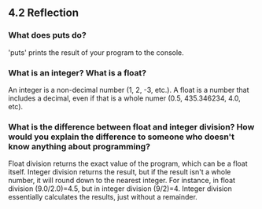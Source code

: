 ## 4.2 Reflection

### What does puts do?

'puts' prints the result of your program to the console.

### What is an integer? What is a float?

An integer is a non-decimal number (1, 2, -3, etc.). A float is a number that includes a decimal, even if that is a whole numer (0.5, 435.346234, 4.0, etc).

### What is the difference between float and integer division? How would you explain the difference to someone who doesn't know anything about programming?

Float division returns the exact value of the program, which can be a float itself. Integer division returns the result, but if the result isn't a whole number, it will round down to the nearest integer. For instance, in float division (9.0/2.0)=4.5, but in integer division (9/2)=4. Integer division essentially calculates the results, just without a remainder.